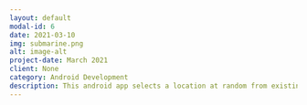 ```yaml
---
layout: default
modal-id: 6
date: 2021-03-10
img: submarine.png
alt: image-alt
project-date: March 2021
client: None
category: Android Development
description: This android app selects a location at random from existing set of locations(new locations can be manually added thoug) for having dinner. Mesdames et messieurs, bon dîner..! 
---
```

